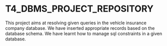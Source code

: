 # T4_DBMS_PROJECT_REPOSITORY
This project aims at resolving given queries in the vehicle insurance company database. We have inserted appropriate records based on the database schema.
We have learnt how to manage sql constraints in a given database. 
